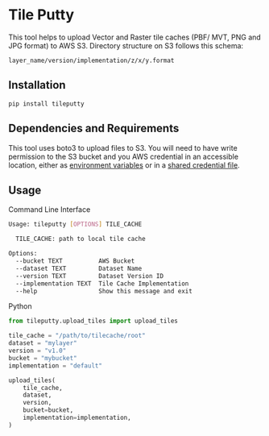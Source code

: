 # Tile Putty

This tool helps to upload Vector and Raster tile caches (PBF/ MVT, PNG and JPG format) to AWS S3.
Directory structure on S3 follows this schema:

`layer_name/version/implementation/z/x/y.format`

## Installation

`pip install tileputty`

## Dependencies and Requirements

This tool uses boto3 to upload files to S3.
You will need to have write permission to the S3 bucket and you AWS credential in an accessible location,
either as [environment variables](https://boto3.amazonaws.com/v1/documentation/api/latest/guide/configuration.html#environment-variables)
or in a [shared credential file](https://boto3.amazonaws.com/v1/documentation/api/latest/guide/configuration.html#shared-credentials-file).

## Usage

Command Line Interface
```bash
Usage: tileputty [OPTIONS] TILE_CACHE

  TILE_CACHE: path to local tile cache

Options:
  --bucket TEXT          AWS Bucket
  --dataset TEXT         Dataset Name
  --version TEXT         Dataset Version ID
  --implementation TEXT  Tile Cache Implementation
  --help                 Show this message and exit
```

Python
```python
from tileputty.upload_tiles import upload_tiles

tile_cache = "/path/to/tilecache/root"
dataset = "mylayer"
version = "v1.0"
bucket = "mybucket"
implementation = "default"

upload_tiles(
    tile_cache,
    dataset,
    version,
    bucket=bucket,
    implementation=implementation,
)
```
